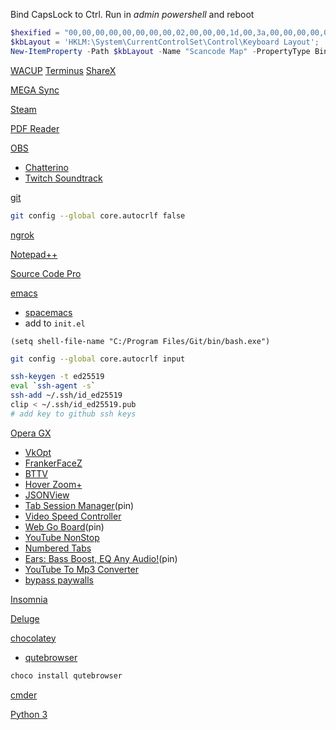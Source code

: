Bind CapsLock to Ctrl. Run in _admin powershell_ and reboot
```powershell
$hexified = "00,00,00,00,00,00,00,00,02,00,00,00,1d,00,3a,00,00,00,00,00".Split(',') | % { "0x$_"};
$kbLayout = 'HKLM:\System\CurrentControlSet\Control\Keyboard Layout';
New-ItemProperty -Path $kbLayout -Name "Scancode Map" -PropertyType Binary -Value ([byte[]]$hexified);
```

[WACUP](https://getwacup.com/preview/)
[Terminus](https://github.com/Eugeny/terminus)
[ShareX](https://getsharex.com/)

[MEGA Sync](https://mega.nz/sync)

[Steam](https://store.steampowered.com/about/Steam?l=russian)

[PDF Reader](https://www.tracker-software.com/product/pdf-xchange-editor/download?fileid=733)

[OBS](https://obsproject.com/ru)
- [Chatterino](https://chatterino.com/)
- [Twitch Soundtrack](https://www.twitch.tv/broadcast/soundtrack)

[git](https://git-scm.com/download/win)
```bash
git config --global core.autocrlf false
```

[ngrok](https://ngrok.com/download)

[Notepad++](https://notepad-plus-plus.org/downloads/)

[Source Code Pro](https://fonts.google.com/specimen/Source+Code+Pro?preview.text_type=custom)

[emacs](https://www.gnu.org/software/emacs/)
- [spacemacs](https://www.spacemacs.org/)
- add to `init.el`
```elisp
(setq shell-file-name "C:/Program Files/Git/bin/bash.exe")
```

```bash
git config --global core.autocrlf input

ssh-keygen -t ed25519
eval `ssh-agent -s`
ssh-add ~/.ssh/id_ed25519
clip < ~/.ssh/id_ed25519.pub
# add key to github ssh keys
```

[Opera GX](https://www.opera.com/gx)
- [VkOpt](https://vkopt.net/download/)
- [FrankerFaceZ](https://chrome.google.com/webstore/detail/frankerfacez/fadndhdgpmmaapbmfcknlfgcflmmmieb)
- [BTTV](https://chrome.google.com/webstore/detail/betterttv/ajopnjidmegmdimjlfnijceegpefgped)
- [Hover Zoom+](https://chrome.google.com/webstore/detail/hover-zoom%20/pccckmaobkjjboncdfnnofkonhgpceea?hl=ru)
- [JSONView](https://chrome.google.com/webstore/detail/jsonview/chklaanhfefbnpoihckbnefhakgolnmc?hl=ru)
- [Tab Session Manager](https://chrome.google.com/webstore/detail/tab-session-manager/iaiomicjabeggjcfkbimgmglanimpnae)(pin)
- [Video Speed Controller](https://chrome.google.com/webstore/detail/video-speed-controller/nffaoalbilbmmfgbnbgppjihopabppdk)
- [Web Go Board](https://chrome.google.com/webstore/detail/web-go-board/cdmhoehokaoghadonjfdbhieajggfbmd/related)(pin)
- [YouTube NonStop](https://chrome.google.com/webstore/detail/youtube-nonstop/nlkaejimjacpillmajjnopmpbkbnocid)
- [Numbered Tabs](https://chrome.google.com/webstore/detail/numbered-tabs/iocebdgkllilbhbekghlbpmhfeejgcgi)
- [Ears: Bass Boost, EQ Any Audio!](https://chrome.google.com/webstore/detail/ears-bass-boost-eq-any-au/nfdfiepdkbnoanddpianalelglmfooik?hl=ru)(pin)
- [YouTube To Mp3 Converter](https://addoncrop.com/youtube-mp3-converter/)
- [bypass paywalls](https://github.com/iamadamdev/bypass-paywalls-chrome)

[Insomnia](https://insomnia.rest/download/)

[Deluge](https://deluge-torrent.org/)

[chocolatey](https://chocolatey.org/install)
- [qutebrowser](https://qutebrowser.org/doc/install.html#_on_windows)
```bash
choco install qutebrowser
```

[cmder](https://cmder.net/)

[Python 3](https://www.python.org/downloads/release/python-392/)
